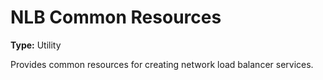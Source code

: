 # NLB Common Resources

**Type:** Utility

Provides common resources for creating network load balancer services.
